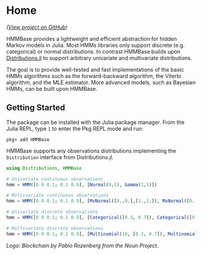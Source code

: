 # Home

*([View project on GitHub](https://github.com/maxmouchet/HMMBase.jl))*

HMMBase provides a lightweight and efficient abstraction for hidden Markov models in Julia. Most HMMs libraries only support discrete (e.g. categorical) or normal distributions. In contrast HMMBase builds upon [Distributions.jl](https://github.com/JuliaStats/Distributions.jl) to support arbitrary univariate and multivariate distributions.  

The goal is to provide well-tested and fast implementations of the basic HMMs algorithms such as the forward-backward algorithm, the Viterbi algorithm, and the MLE estimator. More advanced models, such as Bayesian HMMs, can be built upon HMMBase.

## Getting Started

The package can be installed with the Julia package manager.
From the Julia REPL, type `]` to enter the Pkg REPL mode and run:

```
pkg> add HMMBase
```

HMMBase supports any observations distributions implementing the `Distribution` interface from Distributions.jl.

```julia
using Distributions, HMMBase

# Univariate continuous observations
hmm = HMM([0.9 0.1; 0.1 0.9], [Normal(0,1), Gamma(1,1)])

# Multivariate continuous observations
hmm = HMM([0.9 0.1; 0.1 0.9], [MvNormal([0.,0.],[1.,1.]), MvNormal([0.,0.],[1.,1.])])

# Univariate discrete observations
hmm = HMM([0.9 0.1; 0.1 0.9], [Categorical([0.3, 0.7]), Categorical([0.8, 0.2])])

# Multivariate discrete observations
hmm = HMM([0.9 0.1; 0.1 0.9], [Multinomial(10, [0.3, 0.7]), Multinomial(10, [0.8, 0.2])])
```

*Logo: Blockchain by Pablo Rozenberg from the Noun Project.*
